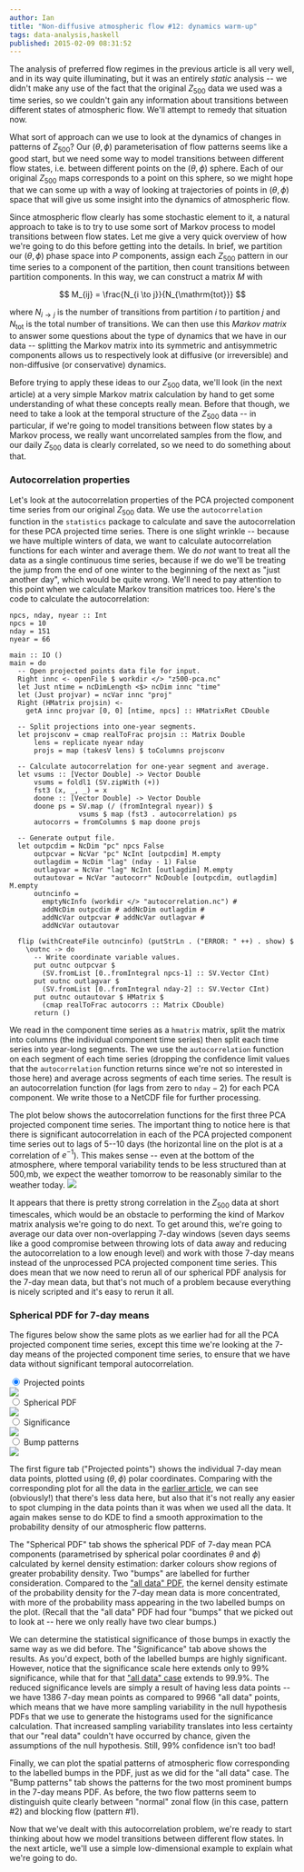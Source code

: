 ```yaml
---
author: Ian
title: "Non-diffusive atmospheric flow #12: dynamics warm-up"
tags: data-analysis,haskell
published: 2015-02-09 08:31:52
---
```


The analysis of preferred flow regimes in the previous article is all
very well, and in its way quite illuminating, but it was an entirely
*static* analysis -- we didn't make any use of the fact that the
original $Z_{500}$ data we used was a time series, so we couldn't gain
any information about transitions between different states of
atmospheric flow.  We'll attempt to remedy that situation now.

What sort of approach can we use to look at the dynamics of changes in
patterns of $Z_{500}$?  Our $(\theta, \phi)$ parameterisation of flow
patterns seems like a good start, but we need some way to model
transitions between different flow states, i.e. between different
points on the $(\theta, \phi)$ sphere.  Each of our original $Z_{500}$
maps corresponds to a point on this sphere, so we might hope that we
can some up with a way of looking at trajectories of points in
$(\theta, \phi)$ space that will give us some insight into the
dynamics of atmospheric flow.

<!--MORE-->

Since atmospheric flow clearly has some stochastic element to it, a
natural approach to take is to try to use some sort of Markov process
to model transitions between flow states.  Let me give a very quick
overview of how we're going to do this before getting into the
details.  In brief, we partition our $(\theta, \phi)$ phase space into
$P$ components, assign each $Z_{500}$ pattern in our time series to a
component of the partition, then count transitions between partition
components.  In this way, we can construct a matrix $M$ with

$$ M_{ij} = \frac{N_{i \to j}}{N_{\mathrm{tot}}} $$

where $N_{i \to j}$ is the number of transitions from partition $i$ to
partition $j$ and $N_{\mathrm{tot}}$ is the total number of
transitions.  We can then use this *Markov matrix* to answer some
questions about the type of dynamics that we have in our data --
splitting the Markov matrix into its symmetric and antisymmetric
components allows us to respectively look at diffusive (or
irreversible) and non-diffusive (or conservative) dynamics.

Before trying to apply these ideas to our $Z_{500}$ data, we'll look
(in the next article) at a very simple Markov matrix calculation by
hand to get some understanding of what these concepts really mean.
Before that though, we need to take a look at the temporal structure
of the $Z_{500}$ data -- in particular, if we're going to model
transitions between flow states by a Markov process, we really want
uncorrelated samples from the flow, and our daily $Z_{500}$ data is
clearly correlated, so we need to do something about that.


### Autocorrelation properties

Let's look at the autocorrelation properties of the PCA projected
component time series from our original $Z_{500}$ data.  We use the
`autocorrelation` function in the `statistics` package to calculate
and save the autocorrelation for these PCA projected time series.
There is one slight wrinkle -- because we have multiple winters of
data, we want to calculate autocorrelation functions for each winter
and average them.  We do *not* want to treat all the data as a single
continuous time series, because if we do we'll be treating the jump
from the end of one winter to the beginning of the next as "just
another day", which would be quite wrong.  We'll need to pay attention
to this point when we calculate Markov transition matrices too.
Here's the code to calculate the autocorrelation:

~~~~ {.haskell}
npcs, nday, nyear :: Int
npcs = 10
nday = 151
nyear = 66

main :: IO ()
main = do
  -- Open projected points data file for input.
  Right innc <- openFile $ workdir </> "z500-pca.nc"
  let Just ntime = ncDimLength <$> ncDim innc "time"
  let (Just projvar) = ncVar innc "proj"
  Right (HMatrix projsin) <-
    getA innc projvar [0, 0] [ntime, npcs] :: HMatrixRet CDouble

  -- Split projections into one-year segments.
  let projsconv = cmap realToFrac projsin :: Matrix Double
      lens = replicate nyear nday
      projs = map (takesV lens) $ toColumns projsconv

  -- Calculate autocorrelation for one-year segment and average.
  let vsums :: [Vector Double] -> Vector Double
      vsums = foldl1 (SV.zipWith (+))
      fst3 (x, _, _) = x
      doone :: [Vector Double] -> Vector Double
      doone ps = SV.map (/ (fromIntegral nyear)) $
                 vsums $ map (fst3 . autocorrelation) ps
      autocorrs = fromColumns $ map doone projs

  -- Generate output file.
  let outpcdim = NcDim "pc" npcs False
      outpcvar = NcVar "pc" NcInt [outpcdim] M.empty
      outlagdim = NcDim "lag" (nday - 1) False
      outlagvar = NcVar "lag" NcInt [outlagdim] M.empty
      outautovar = NcVar "autocorr" NcDouble [outpcdim, outlagdim] M.empty
      outncinfo =
        emptyNcInfo (workdir </> "autocorrelation.nc") #
        addNcDim outpcdim # addNcDim outlagdim #
        addNcVar outpcvar # addNcVar outlagvar #
        addNcVar outautovar

  flip (withCreateFile outncinfo) (putStrLn . ("ERROR: " ++) . show) $
    \outnc -> do
      -- Write coordinate variable values.
      put outnc outpcvar $
        (SV.fromList [0..fromIntegral npcs-1] :: SV.Vector CInt)
      put outnc outlagvar $
        (SV.fromList [0..fromIntegral nday-2] :: SV.Vector CInt)
      put outnc outautovar $ HMatrix $
        (cmap realToFrac autocorrs :: Matrix CDouble)
      return ()
~~~~

We read in the component time series as a `hmatrix` matrix, split the
matrix into columns (the individual component time series) then split
each time series into year-long segments.  The we use the
`autocorrelation` function on each segment of each time series
(dropping the confidence limit values that the `autocorrelation`
function returns since we're not so interested in those here) and
average across segments of each time series.  The result is an
autocorrelation function (for lags from zero to $\mathtt{nday}-2$) for
each PCA component.  We write those to a NetCDF file for further
processing.

The plot below shows the autocorrelation functions for the first three
PCA projected component time series.  The important thing to notice
here is that there is significant autocorrelation in each of the PCA
projected component time series out to lags of 5--10 days (the
horizontal line on the plot is at a correlation of $e^{-1}$).  This
makes sense -- even at the bottom of the atmosphere, where temporal
variability tends to be less structured than at 500\,mb, we expect the
weather tomorrow to be reasonably similar to the weather today.
<img src="autocorr.svg">

It appears that there is pretty strong correlation in the $Z_{500}$
data at short timescales, which would be an obstacle to performing the
kind of Markov matrix analysis we're going to do next.  To get around
this, we're going to average our data over non-overlapping 7-day
windows (seven days seems like a good compromise between throwing lots
of data away and reducing the autocorrelation to a low enough level)
and work with those 7-day means instead of the unprocessed PCA
projected component time series.  This does mean that we now need to
rerun all of our spherical PDF analysis for the 7-day mean data, but
that's not much of a problem because everything is nicely scripted and
it's easy to rerun it all.


### Spherical PDF for 7-day means

The figures below show the same plots as we earlier had for all the
PCA projected component time series, except this time we're looking at
the 7-day means of the projected component time series, to ensure that
we have data without significant temporal autocorrelation.

<div class="tabs540">

<div class="tab">
<input type="radio" id="tab-1" name="tab-group-1" checked>
<label for="tab-1">Projected points</label>
<div class="content">
<img src="proj-points.png">
</div>
</div>

<div class="tab">
<input type="radio" id="tab-2" name="tab-group-1">
<label for="tab-2">Spherical PDF</label>
<div class="content">
<img src="spherical-pdf.png">
</div>
</div>

<div class="tab">
<input type="radio" id="tab-3" name="tab-group-1">
<label for="tab-3">Significance</label>
<div class="content">
<img src="spherical-pdf-significance.png">
</div>
</div>

<div class="tab">
<input type="radio" id="tab-4" name="tab-group-1">
<label for="tab-4">Bump patterns</label>
<div class="content">
<img src="pdf-bump-pattern-blog.png">
</div>
</div>

</div>

The first figure tab ("Projected points") shows the individual 7-day
mean data points, plotted using $(\theta, \phi)$ polar coordinates.
Comparing with the corresponding plot for all the data in the
[earlier article][blog8], we can see (obviously!) that there's less
data here, but also that it's not really any easier to spot clumping
in the data points than it was when we used all the data.  It again
makes sense to do KDE to find a smooth approximation to the
probability density of our atmospheric flow patterns.

The "Spherical PDF" tab shows the spherical PDF of 7-day mean PCA
components (parametrised by spherical polar coordinates $\theta$ and
$\phi$) calculated by kernel density estimation: darker colours show
regions of greater probability density.  Two "bumps" are labelled for
further consideration.  Compared to the ["all data" PDF][blog8], the
kernel density estimate of the probability density for the 7-day mean
data is more concentrated, with more of the probability mass appearing
in the two labelled bumps on the plot.  (Recall that the "all data"
PDF had four "bumps" that we picked out to look at -- here we only
really have two clear bumps.)

We can determine the statistical significance of those bumps in
exactly the same way as we did before.  The "Significance" tab above
shows the results.  As you'd expect, both of the labelled bumps are
highly significant.  However, notice that the significance scale here
extends only to 99\% significance, while that for that
["all data" case][blog10] extends to 99.9%.  The reduced significance
levels are simply a result of having less data points -- we have 1386
7-day mean points as compared to 9966 "all data" points, which means
that we have more sampling variability in the null hypothesis PDFs
that we use to generate the histograms used for the significance
calculation.  That increased sampling variability translates into less
certainty that our "real data" couldn't have occurred by chance, given
the assumptions of the null hypothesis.  Still, 99% confidence isn't
too bad!

Finally, we can plot the spatial patterns of atmospheric flow
corresponding to the labelled bumps in the PDF, just as we did for the
"all data" case.  The "Bump patterns" tab shows the patterns for the
two most prominent bumps in the 7-day means PDF.  As before, the two
flow patterns seem to distinguish quite clearly between "normal" zonal
flow (in this case, pattern #2) and blocking flow (pattern #1).

Now that we've dealt with this autocorrelation problem, we're ready to
start thinking about how we model transitions between different flow
states.  In the next article, we'll use a simple low-dimensional
example to explain what we're going to do.


[blog8]: /blog/posts/2015/01/27/data-analysis-ao1-8/index.html
[blog10]: /blog/posts/2015/02/02/data-analysis-ao1-10/index.html
